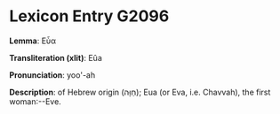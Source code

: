 # Lexicon Entry G2096

**Lemma**: Εὖα

**Transliteration (xlit)**: Eûa

**Pronunciation**: yoo'-ah

**Description**:
of Hebrew origin (חַוָּה); Eua (or Eva, i.e. Chavvah), the first woman:--Eve.
